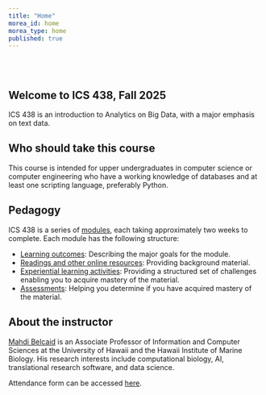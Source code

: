 ```yaml
---
title: "Home"  
morea_id: home  
morea_type: home  
published: true  
---
```


<br/><br/>
## Welcome to ICS 438, Fall 2025

ICS 438 is an introduction to Analytics on Big Data, with a major emphasis on text data.

## Who should take this course

This course is intended for upper undergraduates in computer science or computer engineering who have a working knowledge of databases and at least one scripting language, preferably Python.

## Pedagogy

ICS 438 is a series of [modules](/ics438fall25/modules), each taking approximately two weeks to complete. Each module has the following structure:

  * [Learning outcomes](/ics438fall25/outcomes): Describing the major goals for the module.
  * [Readings and other online resources](/ics438fall25/readings): Providing background material.
  * [Experiential learning activities](/ics438fall25/experiences): Providing a structured set of challenges enabling you to acquire mastery of the material.
  * [Assessments](/ics438fall2/assessments): Helping you determine if you have acquired mastery of the material.

## About the instructor

[Mahdi Belcaid](https://mahdi-b.github.io/) is an Associate Professor of Information and Computer Sciences at the University of Hawaii and the Hawaii Institute of Marine Biology. His research interests include computational biology, AI, translational research software, and data science.


Attendance form can be accessed [here](https://www.cognitoforms.com/MahdiBelcaid/AttendanceICS438F25).